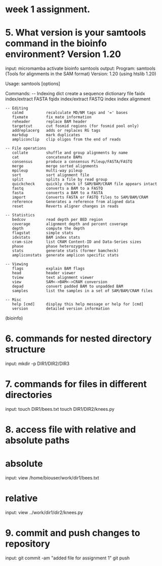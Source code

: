 # week 1 assignment. 

# 5. What version is your samtools command in the bioinfo environment? Version 1.20
input:
  micromamba activate bioinfo
  samtools
output:
  Program: samtools (Tools for alignments in the SAM format)
  Version: 1.20 (using htslib 1.20)

  Usage:   samtools <command> [options]

  Commands:
    -- Indexing
       dict           create a sequence dictionary file
       faidx          index/extract FASTA
       fqidx          index/extract FASTQ
       index          index alignment

    -- Editing
       calmd          recalculate MD/NM tags and '=' bases
       fixmate        fix mate information
       reheader       replace BAM header
       targetcut      cut fosmid regions (for fosmid pool only)
       addreplacerg   adds or replaces RG tags
       markdup        mark duplicates
       ampliconclip   clip oligos from the end of reads

    -- File operations
       collate        shuffle and group alignments by name
       cat            concatenate BAMs
       consensus      produce a consensus Pileup/FASTA/FASTQ
       merge          merge sorted alignments
       mpileup        multi-way pileup
       sort           sort alignment file
       split          splits a file by read group
       quickcheck     quickly check if SAM/BAM/CRAM file appears intact
       fastq          converts a BAM to a FASTQ
       fasta          converts a BAM to a FASTA
       import         Converts FASTA or FASTQ files to SAM/BAM/CRAM
       reference      Generates a reference from aligned data
       reset          Reverts aligner changes in reads

    -- Statistics
       bedcov         read depth per BED region
       coverage       alignment depth and percent coverage
       depth          compute the depth
       flagstat       simple stats
       idxstats       BAM index stats
       cram-size      list CRAM Content-ID and Data-Series sizes
       phase          phase heterozygotes
       stats          generate stats (former bamcheck)
       ampliconstats  generate amplicon specific stats

    -- Viewing
       flags          explain BAM flags
       head           header viewer
       tview          text alignment viewer
       view           SAM<->BAM<->CRAM conversion
       depad          convert padded BAM to unpadded BAM
       samples        list the samples in a set of SAM/BAM/CRAM files

    -- Misc
       help [cmd]     display this help message or help for [cmd]
       version        detailed version information
  
  (bioinfo)

# 6. commands for nested directory structure
input:
  mkdir -p DIR1/DIR2/DIR3
  
# 7. commands for files in different directories
input:
  touch DIR1/bees.txt
  touch DIR1/DIR2/knees.py

# 8. access file with relative and absolute paths
  # absolute
  input:
    view /home/biouser/work/dir1/bees.txt
  # relative
  input:
    view ../work/dir1/dir2/knees.py

# 9. commit and push changes to repository
  input:
    git commit -am "added file for assignment 1"
    git push
    


